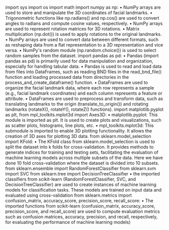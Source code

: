 import sys
import os
import math
import numpy as np:
•	NumPy arrays are used to store and manipulate the 3D coordinates of facial landmarks.
•	Trigonometric functions like np.radians() and np.cos() are used to convert angles to radians and compute cosine values, respectively.
•	NumPy arrays are used to represent rotation matrices for 3D rotations.
•	Matrix multiplication (np.dot()) is used to apply rotations to the original landmarks.
•	NumPy arrays are used to convert data between different formats, such as reshaping data from a flat representation to a 3D representation and vice versa.
•	NumPy's random module (np.random.choice()) is used to select random samples from the dataset.
import pandas as pd:
•	Pandas (import pandas as pd) is primarily used for data manipulation and organization, especially for handling tabular data.
•	Pandas is used to read and load data from files into DataFrames, such as reading BND files in the read_bnd_file() function and loading processed data from directories in the process_and_create_dataframe() function.
•	DataFrames are used to organize the facial landmark data, where each row represents a sample (e.g., facial landmark coordinates) and each column represents a feature or attribute.
•	DataFrames are used to preprocess and transform data, such as translating landmarks to the origin (translate_to_origin()) and rotating landmarks (rotateX(), rotateY(), rotateZ() functions).
import matplotlib.pyplot as plt, from mpl_toolkits.mplot3d import Axes3D:
•	matplotlib.pyplot: This module is imported as plt. It is used to create plots and visualizations, such as scatter plots, histograms, line plots, etc.
•	mpl_toolkits.mplot3d: This submodule is imported to enable 3D plotting functionality. It allows the creation of 3D axes for plotting 3D data.
from sklearn.model_selection import  KFold:
•	The KFold class from sklearn.model_selection is used to split the dataset into k folds for cross-validation. It provides methods to generate indices for training and testing sets, facilitating the evaluation of machine learning models across multiple subsets of the data. Here we have done 10 fold cross-validation where the dataset is divided into 10 subsets.
from sklearn.ensemble import RandomForestClassifier
from sklearn.svm import SVC
from sklearn.tree import DecisionTreeClassifier
•	the imported classifiers from scikit-learn (RandomForestClassifier, SVC, and DecisionTreeClassifier) are used to create instances of machine learning models for classification tasks. These models are trained on input data and evaluated using cross-validation
from sklearn.metrics import confusion_matrix, accuracy_score, precision_score, recall_score:
•	The imported functions from scikit-learn (confusion_matrix, accuracy_score, precision_score, and recall_score) are used to compute evaluation metrics such as confusion matrices, accuracy, precision, and recall, respectively, for evaluating the performance of machine learning models)
